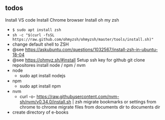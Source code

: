 todos
---

Install VS code
Install Chrome browser
Install oh my zsh
 - `$ sudo apt install zsh`
 - `sh -c "$(curl -fsSL https://raw.github.com/ohmyzsh/ohmyzsh/master/tools/install.sh)"`
 - change default shell to ZSH
 - @see https://askubuntu.com/questions/1032567/install-zsh-in-ubuntu-18-04
 - @see https://ohmyz.sh/#install
Setup ssh key for github
git clone repositores
install node / npm / nvm
 - node
    - sudo apt install nodejs
 - npm
    - sudo apt install npm
 - nvm
     - curl -o- https://raw.githubusercontent.com/nvm-sh/nvm/v0.34.0/install.sh | zsh
migrate bookmarks or settings from chrome to chrome
migrate files from documents dir to documents dir
- create directory of e-books


